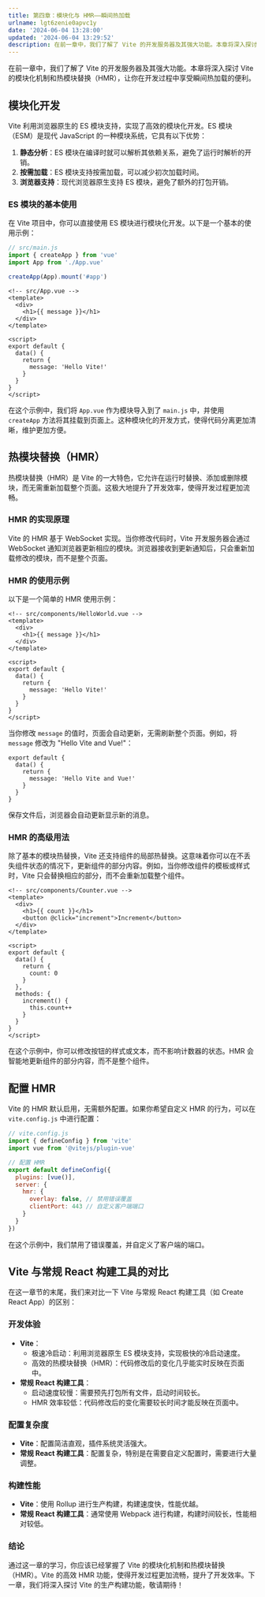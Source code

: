 ```yaml
---
title: 第四章：模块化与 HMR——瞬间热加载
urlname: lgt6zenie0apvc1y
date: '2024-06-04 13:28:00'
updated: '2024-06-04 13:29:52'
description: 在前一章中，我们了解了 Vite 的开发服务器及其强大功能。本章将深入探讨 Vite 的模块化机制和热模块替换（HMR），让你在开发过程中享受瞬间热加载的便利。模块化开发Vite 利用浏览器原生的 ES 模块支持，实现了高效的模块化开发。ES 模块（ESM）是现代 JavaScript 的一种...
---
```


在前一章中，我们了解了 Vite 的开发服务器及其强大功能。本章将深入探讨 Vite 的模块化机制和热模块替换（HMR），让你在开发过程中享受瞬间热加载的便利。

## 模块化开发

Vite 利用浏览器原生的 ES 模块支持，实现了高效的模块化开发。ES 模块（ESM）是现代 JavaScript 的一种模块系统，它具有以下优势：

1. **静态分析**：ES 模块在编译时就可以解析其依赖关系，避免了运行时解析的开销。
2. **按需加载**：ES 模块支持按需加载，可以减少初次加载时间。
3. **浏览器支持**：现代浏览器原生支持 ES 模块，避免了额外的打包开销。

### ES 模块的基本使用

在 Vite 项目中，你可以直接使用 ES 模块进行模块化开发。以下是一个基本的使用示例：

```javascript
// src/main.js
import { createApp } from 'vue'
import App from './App.vue'

createApp(App).mount('#app')
```

```vue
<!-- src/App.vue -->
<template>
  <div>
    <h1>{{ message }}</h1>
  </div>
</template>

<script>
export default {
  data() {
    return {
      message: 'Hello Vite!'
    }
  }
}
</script>
```

在这个示例中，我们将 `App.vue` 作为模块导入到了 `main.js` 中，并使用 `createApp` 方法将其挂载到页面上。这种模块化的开发方式，使得代码分离更加清晰，维护更加方便。

## 热模块替换（HMR）

热模块替换（HMR）是 Vite 的一大特色，它允许在运行时替换、添加或删除模块，而无需重新加载整个页面。这极大地提升了开发效率，使得开发过程更加流畅。

### HMR 的实现原理

Vite 的 HMR 基于 WebSocket 实现。当你修改代码时，Vite 开发服务器会通过 WebSocket 通知浏览器更新相应的模块。浏览器接收到更新通知后，只会重新加载修改的模块，而不是整个页面。

### HMR 的使用示例

以下是一个简单的 HMR 使用示例：

```vue
<!-- src/components/HelloWorld.vue -->
<template>
  <div>
    <h1>{{ message }}</h1>
  </div>
</template>

<script>
export default {
  data() {
    return {
      message: 'Hello Vite!'
    }
  }
}
</script>
```

当你修改 `message` 的值时，页面会自动更新，无需刷新整个页面。例如，将 `message` 修改为 "Hello Vite and Vue!"：

```vue
export default {
  data() {
    return {
      message: 'Hello Vite and Vue!'
    }
  }
}
```

保存文件后，浏览器会自动更新显示新的消息。

### HMR 的高级用法

除了基本的模块热替换，Vite 还支持组件的局部热替换。这意味着你可以在不丢失组件状态的情况下，更新组件的部分内容。例如，当你修改组件的模板或样式时，Vite 只会替换相应的部分，而不会重新加载整个组件。

```vue
<!-- src/components/Counter.vue -->
<template>
  <div>
    <h1>{{ count }}</h1>
    <button @click="increment">Increment</button>
  </div>
</template>

<script>
export default {
  data() {
    return {
      count: 0
    }
  },
  methods: {
    increment() {
      this.count++
    }
  }
}
</script>
```

在这个示例中，你可以修改按钮的样式或文本，而不影响计数器的状态。HMR 会智能地更新组件的部分内容，而不是整个组件。

## 配置 HMR

Vite 的 HMR 默认启用，无需额外配置。如果你希望自定义 HMR 的行为，可以在 `vite.config.js` 中进行配置：

```javascript
// vite.config.js
import { defineConfig } from 'vite'
import vue from '@vitejs/plugin-vue'

// 配置 HMR
export default defineConfig({
  plugins: [vue()],
  server: {
    hmr: {
      overlay: false, // 禁用错误覆盖
      clientPort: 443 // 自定义客户端端口
    }
  }
})
```

在这个示例中，我们禁用了错误覆盖，并自定义了客户端的端口。

## Vite 与常规 React 构建工具的对比

在这一章节的末尾，我们来对比一下 Vite 与常规 React 构建工具（如 Create React App）的区别：

### 开发体验

-  **Vite**： 
   - 极速冷启动：利用浏览器原生 ES 模块支持，实现极快的冷启动速度。
   - 高效的热模块替换（HMR）：代码修改后的变化几乎能实时反映在页面中。
-  **常规 React 构建工具**： 
   - 启动速度较慢：需要预先打包所有文件，启动时间较长。
   - HMR 效率较低：代码修改后的变化需要较长时间才能反映在页面中。

### 配置复杂度

- **Vite**：配置简洁直观，插件系统灵活强大。
- **常规 React 构建工具**：配置复杂，特别是在需要自定义配置时，需要进行大量调整。

### 构建性能

- **Vite**：使用 Rollup 进行生产构建，构建速度快，性能优越。
- **常规 React 构建工具**：通常使用 Webpack 进行构建，构建时间较长，性能相对较低。

### 结论

通过这一章的学习，你应该已经掌握了 Vite 的模块化机制和热模块替换（HMR）。Vite 的高效 HMR 功能，使得开发过程更加流畅，提升了开发效率。下一章，我们将深入探讨 Vite 的生产构建功能，敬请期待！

